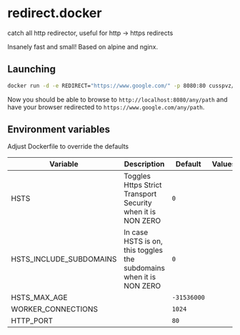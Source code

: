 
# redirect.docker

catch all http redirector, useful for http -> https redirects

Insanely fast and small! Based on alpine and nginx.

## Launching

```bash
docker run -d -e REDIRECT="https://www.google.com/" -p 8080:80 cusspvz/redirect
```

Now you should be able to browse to `http://localhost:8080/any/path` and
have your browser redirected to `https://www.google.com/any/path`.

## Environment variables

Adjust Dockerfile to override the defaults

| Variable                | Description                                                         | Default         | Values                                                      |
| ----------------------- | ------------------------------------------------------------------- | --------------- | ----------------------------------------------------------- |
| HSTS                    | Toggles Https Strict Transport Security when it is NON ZERO         | `0`             |                                                             |
| HSTS_INCLUDE_SUBDOMAINS | In case HSTS is on, this toggles the subdomains when it is NON ZERO | `0`             |                                                             |
| HSTS_MAX_AGE            |                                                                     | `-31536000`     |                                                             |
| WORKER_CONNECTIONS      |                                                                     | `1024`          |                                                             |
| HTTP_PORT               |                                                                     | `80`            |                                                             |